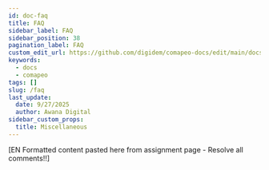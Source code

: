 ```yaml
---
id: doc-faq
title: FAQ
sidebar_label: FAQ
sidebar_position: 38
pagination_label: FAQ
custom_edit_url: https://github.com/digidem/comapeo-docs/edit/main/docs/faq.md
keywords:
  - docs
  - comapeo
tags: []
slug: /faq
last_update:
  date: 9/27/2025
  author: Awana Digital
sidebar_custom_props:
  title: Miscellaneous
---
```


[EN Formatted content pasted here from assignment page - Resolve all comments!!]

